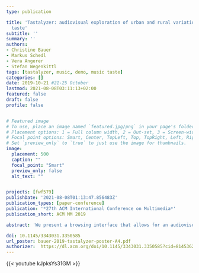 ```yaml
---
type: publication

title: 'Tastalyzer: audiovisual exploration of urban and rural variations in music
  taste'
subtitle: ''
summary: ''
authors:
- Christine Bauer
- Markus Schedl
- Vera Angerer
- Stefan Wegenkittl
tags: [tastalyzer, music, demo, music taste]
categories: []
date: 2019-10-21 #21-25 October
lastmod: 2021-08-08T03:11:13+02:00
featured: false
draft: false
profile: false


# Featured image
# To use, place an image named `featured.jpg/png` in your page's folder.
# Placement options: 1 = Full column width, 2 = Out-set, 3 = Screen-width
# Focal point options: Smart, Center, TopLeft, Top, TopRight, Left, Right, BottomLeft, Bottom, BottomRight
# Set `preview_only` to `true` to just use the image for thumbnails.
image:
  placement: 500
  caption: ""
  focal_point: "Smart"
  preview_only: false
  alt_text: ""


projects: [fwf579]
publishDate: '2021-08-08T01:13:47.856483Z'
publication_types: [paper-conference]
publication: '*27th ACM International Conference on Multimedia*'
publication_short: ACM MM 2019

abstract: 'We present a browsing interface that allows for an audiovisual exploration of regional music taste around the world. We exploit a total of 10,758,121 geolocated tweets about music. The web-based geo-aware visualization and auralization called Tastalyzer enables exploring and analyzing music taste on a fine-grained geographical level, such as (i) comparing rural and corresponding urban music taste within an agglomeration (city) or (ii) comparing the music taste in a target region (agglomeration) to the taste of the country the region is part of and (iii) to the global music taste.'

doi: 10.1145/3343031.3350585
url_poster: bauer-2019-tastalyzer-poster-A4.pdf
authorizer:  https://dl.acm.org/doi/10.1145/3343031.3350585?cid=81453628934
---
```


{{< youtube kJpksYs31GM >}}
